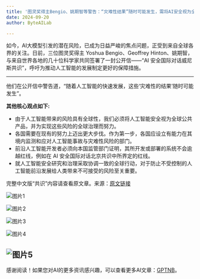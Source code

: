 ```yaml
---
title: '图灵奖得主Bengio、姚期智等警告：“灾难性结果”随时可能发生，需将AI安全视为全球公共产品'
date: 2024-09-20
author: ByteAILab

---
```


如今，AI大模型引发的潜在风险，已成为日益严峻的焦点问题，正受到来自全球各界的关注。日前，三位图灵奖得主 Yoshua Bengio、Geoffrey Hinton、姚期智，与来自世界各地的几十位科学家共同签署了一封公开信——“AI 安全国际对话威尼斯共识”，呼吁为推动人工智能的发展制定更好的保障措施。

---
他们在公开信中警告道，“随着人工智能的快速发展，这些‘灾难性的结果’随时可能发生”。

**其他核心观点如下:**
- 由于人工智能带来的风险具有全球性，我们必须将人工智能安全视为全球公共产品，并为实现这些风险的全球治理而努力。
- 各国需要在现有的努力上迈出更大步伐。作为第一步，各国应设立有能力在其境内监测和应对人工智能事故与灾难性风险的部门。
- 前沿人工智能开发者必须向本国监管部门证明，其所开发或部署的系统不会逾越红线，例如在 AI 安全国际对话北京共识中所界定的红线。
- 就人工智能安全研究和治理采取协调一致的全球行动，对于防止不受控制的人工智能前沿发展给人类带来不可接受的风险至关重要。

完整中文版“共识”内容请查看原文章。来源：[原文链接](https://mp.weixin.qq.com/s/KKNRFLrwYh8YhgF4qebDBg)

![图片1](http://www.jesonc.com/upload/8FD7B96F5E34993C64020C0DB54F4C00/1726712955665/luFl32iD5nyKG12GWeg2BC-blGEJ.png)

![图片2](http://www.jesonc.com/FtIN1GXfRWj7MULthNu7W1DrUvyc)

![图片3](http://www.jesonc.com/FlbMtpMBCJ5ef-OF4Iu9SZVT0yof)

![图片4](http://www.jesonc.com/FsctbJp_ncT72TuDg2o3n_xPDAv2)

![图片5](http://www.jesonc.com/Fj2qtSzU1ovKELHkTkbhU0kyzvNq)
---
感谢阅读！如果您对AI的更多资讯感兴趣，可以查看更多AI文章：[GPTNB](https://gptnb.com)。